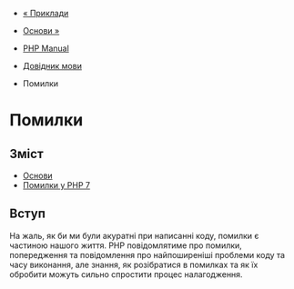 - [« Приклади](language.enumerations.examples.md)
- [Основи »](language.errors.basics.md)

- [PHP Manual](index.md)
- [Довідник мови](langref.md)
- Помилки

# Помилки

## Зміст

- [Основи](language.errors.basics.md)
- [Помилки у PHP 7](language.errors.php7.md)

## Вступ

На жаль, як би ми були акуратні при написанні коду, помилки
є частиною нашого життя. PHP повідомлятиме про помилки,
попередження та повідомлення про найпоширеніші проблеми коду та
часу виконання, але знання, як розібратися в помилках та як їх
обробити можуть сильно спростити процес налагодження.

